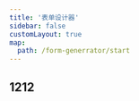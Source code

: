 ```yaml
---
title: '表单设计器'
sidebar: false
customLayout: true
map:
  path: /form-generrator/start
---
```


<div style="margin:24px 0" />

## 1212

<demo src="./components/Demo.vue"
language="vue"
title="最简使用 demo：">
</demo>
